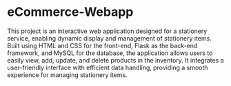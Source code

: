 # eCommerce-Webapp

This project is an interactive web application designed for a stationery service, enabling dynamic display and management of stationery items. Built using HTML and CSS for the front-end, Flask as the back-end framework, and MySQL for the database, the application allows users to easily view, add, update, and delete products in the inventory. It integrates a user-friendly interface with efficient data handling, providing a smooth experience for managing stationery items. 
